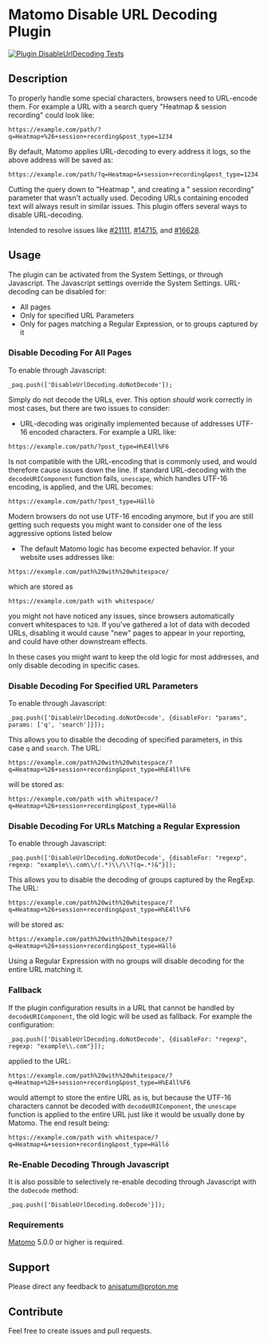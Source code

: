 # Matomo Disable URL Decoding Plugin

[![Plugin DisableUrlDecoding Tests](https://github.com/Anisatum/matomo-plugin-DisableUrlDecoding/actions/workflows/matomo-tests.yml/badge.svg)](https://github.com/sgiehl/piwik-plugin-ReferrersManager/actions/workflows/matomo-tests.yml)

## Description

To properly handle some special characters, browsers need to URL-encode them. For example a URL with a search query
"Heatmap & session recording" could look like:

```
https://example.com/path/?q=Heatmap+%26+session+recording&post_type=1234
```

By default, Matomo applies URL-decoding to every address it logs, so the above address will be saved as:

```
https://example.com/path/?q=Heatmap+&+session+recording&post_type=1234
```

Cutting the query down to "Heatmap ", and creating a " session recording" parameter that wasn't actually used.
Decoding URLs containing encoded text will always result in similar issues. This plugin offers several
ways to disable URL-decoding.

Intended to resolve issues like [#21111](https://github.com/matomo-org/matomo/issues/21111), [#14715](https://github.com/matomo-org/matomo/issues/14715), and [#16628](https://github.com/matomo-org/matomo/pull/16628).

## Usage

The plugin can be activated from the System Settings, or through Javascript. The Javascript settings override the System
Settings. URL-decoding can be disabled for:

- All pages
- Only for specified URL Parameters
- Only for pages matching a Regular Expression, or to groups captured by it

### Disable Decoding For All Pages

To enable through Javascript:

```
_paq.push(['DisableUrlDecoding.doNotDecode']);
```

Simply do not decode the URLs, ever. This option *should* work correctly in most cases, but there are two issues to
consider:

- URL-decoding was originally implemented because of addresses UTF-16 encoded characters. For example a URL like:

```
https://example.com/path/?post_type=H%E4ll%F6
```

Is not compatible with the URL-encoding that is commonly used, and would therefore cause issues down the line. If
standard URL-decoding with the `decodeURIComponent` function fails, `unescape`, which handles UTF-16 encoding, is
applied, and the URL becomes:

```
https://example.com/path/?post_type=Hällö
```

Modern browsers do not use UTF-16 encoding anymore, but if you are still getting such requests you might want to
consider one of the less aggressive options listed below

- The default Matomo logic has become expected behavior. If your website uses addresses like:

```
https://example.com/path%20with%20whitespace/
```

which are stored as

```
https://example.com/path with whitespace/
```

you might not have noticed any issues, since browsers automatically convert whitespaces to `%20`. If you've gathered a
lot of data with decoded URLs, disabling it would cause "new" pages to appear in your reporting, and could have
other downstream effects.

In these cases you might want to keep the old logic for most addresses, and only disable decoding in specific
cases.

### Disable Decoding For Specified URL Parameters

To enable through Javascript:

```
_paq.push(['DisableUrlDecoding.doNotDecode', {disableFor: "params", params: ['q', 'search']}]);
```

This allows you to disable the decoding of specified parameters, in this case `q` and `search`. The URL:

```
https://example.com/path%20with%20whitespace/?q=Heatmap+%26+session+recording&post_type=H%E4ll%F6
```

will be stored as:

```
https://example.com/path with whitespace/?q=Heatmap+%26+session+recording&post_type=Hällö
```

### Disable Decoding For URLs Matching a Regular Expression

To enable through Javascript:

```
_paq.push(['DisableUrlDecoding.doNotDecode', {disableFor: "regexp", regexp: "example\\.com\\/(.*)\\/\\?(q=.*)&"}]);
```

This allows you to disable the decoding of groups captured by the RegExp. The URL:

```
https://example.com/path%20with%20whitespace/?q=Heatmap+%26+session+recording&post_type=H%E4ll%F6
```

will be stored as:

```
https://example.com/path%20with%20whitespace/?q=Heatmap+%26+session+recording&post_type=Hällö
```

Using a Regular Expression with no groups will disable decoding for the entire URL matching it.

### Fallback

If the plugin configuration results in a URL that cannot be handled by `decodeURIComponent`, the old logic will be used
as fallback. For example the configuration:

```
_paq.push(['DisableUrlDecoding.doNotDecode', {disableFor: "regexp", regexp: "example\\.com"}]);
```

applied to the URL:

```
https://example.com/path%20with%20whitespace/?q=Heatmap+%26+session+recording&post_type=H%E4ll%F6
```

would attempt to store the entire URL as is, but because the UTF-16 characters cannot be decoded
with `decodeURIComponent`, the `unescape` function is applied to the entire URL just like it would be usually done by
Matomo. The end result being:

```
https://example.com/path with whitespace/?q=Heatmap+&+session+recording&post_type=Hällö
```

### Re-Enable Decoding Through Javascript

It is also possible to selectively re-enable decoding through Javascript with the `doDecode` method:

```
_paq.push(['DisableUrlDecoding.doDecode'}]);
```

### Requirements

[Matomo](https://github.com/matomo-org/matomo) 5.0.0 or higher is required.

## Support

Please direct any feedback to [anisatum@proton.me](mailto:anisatum@proton.me)

## Contribute

Feel free to create issues and pull requests.
